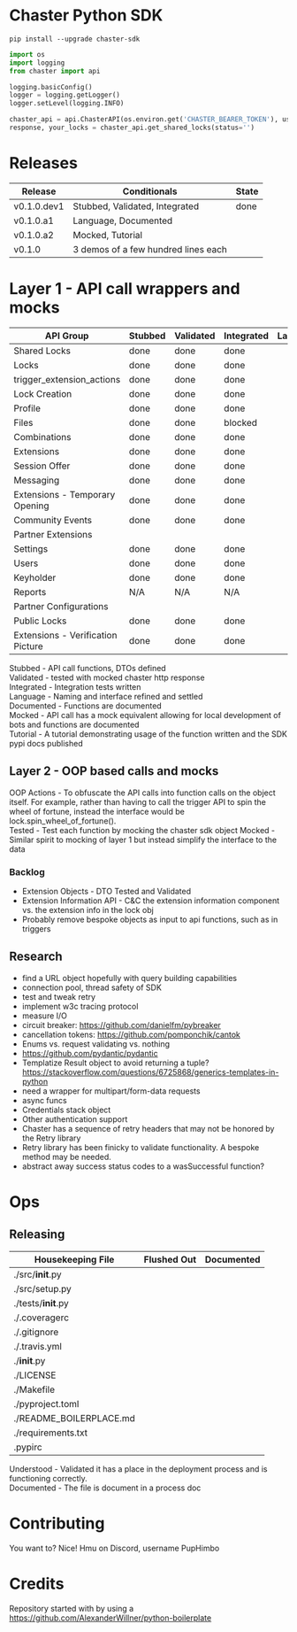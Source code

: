 # Chaster Python SDK
`pip install --upgrade chaster-sdk`

```python
import os
import logging
from chaster import api

logging.basicConfig()
logger = logging.getLogger()
logger.setLevel(logging.INFO)

chaster_api = api.ChasterAPI(os.environ.get('CHASTER_BEARER_TOKEN'), user_agent='PythonSDKDeveloplment/1.0')
response, your_locks = chaster_api.get_shared_locks(status='')
```

# Releases

| Release     | Conditionals                        | State |
|-------------|-------------------------------------|-------|
| v0.1.0.dev1 | Stubbed, Validated, Integrated      | done  |
| v0.1.0.a1   | Language, Documented                |       |
| v0.1.0.a2   | Mocked, Tutorial                    |       |
| v0.1.0      | 3 demos of a few hundred lines each |       |

# Layer 1 - API call wrappers and mocks<br>

| API Group                         | Stubbed | Validated | Integrated | Language | Documented | Mocked | Tutorial |
|-----------------------------------|---------|-----------|------------|----------|------------|--------|----------|
| Shared Locks                      | done    | done      | done       |          |            |        |          |
| Locks                             | done    | done      | done       |          |            |        |          |
| trigger_extension_actions         | done    | done      | done       |          |            |        |          |
| Lock Creation                     | done    | done      | done       |          |            |        |          |
| Profile                           | done    | done      | done       |          |            |        |          |
| Files                             | done    | done      | blocked    |          |            |        |          |
| Combinations                      | done    | done      | done       |          |            |        |          |
| Extensions                        | done    | done      | done       |          |            |        |          |
| Session Offer                     | done    | done      | done       |          |            |        |          |
| Messaging                         | done    | done      | done       |          |            |        |          |
| Extensions - Temporary Opening    | done    | done      | done       |          |            |        |          |
| Community Events                  | done    | done      | done       |          |            |        |          |
| Partner Extensions                |         |           |            |          |            |        |          |
| Settings                          | done    | done      | done       |          |            |        |          |
| Users                             | done    | done      | done       |          |            |        |          |
| Keyholder                         | done    | done      | done       |          |            |        |          |
| Reports                           | N/A     | N/A       | N/A        |          |            |        |          |
| Partner Configurations            |         |           |            |          |            |        |          |
| Public Locks                      | done    | done      | done       |          |            |        |          |
| Extensions - Verification Picture | done    | done      | done       |          |            |        |          |

Stubbed - API call functions, DTOs defined<br>
Validated - tested with mocked chaster http response<br>
Integrated - Integration tests written<br>
Language - Naming and interface refined and settled<br>
Documented - Functions are documented<br>
Mocked - API call has a mock equivalent allowing for local development of bots and functions are documented<br>
Tutorial - A tutorial demonstrating usage of the function written and the SDK pypi docs published<br>

## Layer 2 - OOP based calls and mocks

OOP Actions - To obfuscate the API calls into function calls on the object itself. For example, rather than having to
call
the trigger API to spin the wheel of fortune, instead the interface would be lock.spin_wheel_of_fortune().<br>
Tested - Test each function by mocking the chaster sdk object
Mocked - Similar spirit to mocking of layer 1 but instead simplify the interface to the data

### Backlog

- Extension Objects - DTO Tested and Validated<br>
- Extension Information API - C&C the extension information component vs. the extension info in the lock obj
- Probably remove bespoke objects as input to api functions, such as in triggers

## Research

- find a URL object hopefully with query building capabilities
- connection pool, thread safety of SDK
- test and tweak retry
- implement w3c tracing protocol
- measure I/O
- circuit breaker: https://github.com/danielfm/pybreaker
- cancellation tokens: https://github.com/pomponchik/cantok
- Enums vs. request validating vs. nothing
- https://github.com/pydantic/pydantic
- Templatize Result object to avoid returning a
  tuple? https://stackoverflow.com/questions/6725868/generics-templates-in-python
- need a wrapper for multipart/form-data requests
- async funcs
- Credentials stack object
- Other authentication support
- Chaster has a sequence of retry headers that may not be honored by the Retry library
- Retry library has been finicky to validate functionality. A bespoke method may be needed.
- abstract away success status codes to a wasSuccessful function?

# Ops

## Releasing

| Housekeeping File       | Flushed Out | Documented |
|-------------------------|-------------|------------|
| ./src/__init__.py       |             |            |
| ./src/setup.py          |             |            |
| ./tests/__init__.py     |             |            |
| ./.coveragerc           |             |            |
| ./.gitignore            |             |            |
| ./.travis.yml           |             |            |
| ./__init__.py           |             |            |
| ./LICENSE               |             |            |
| ./Makefile              |             |            |
| ./pyproject.toml        |             |            |
| ./README_BOILERPLACE.md |             |            |
| ./requirements.txt      |             |            |
| .pypirc                 |             |            |

Understood - Validated it has a place in the deployment process and is functioning correctly.<br>
Documented - The file is document in a process doc

# Contributing

You want to? Nice! Hmu on Discord, username PupHimbo

# Credits

Repository started with by using a https://github.com/AlexanderWillner/python-boilerplate